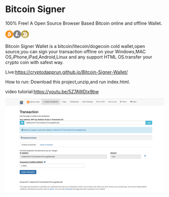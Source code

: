 Bitcoin Signer
=======
100% Free!
A Open Source Browser Based Bitcoin online and offline Wallet.


<img src="images/Bitcoin.png?raw=true"><img src="images/Litecoin.png?raw=true"><img src="images/Dogecoin.png?raw=true">

Bitcoin Signer Wallet is a bitcoin/litecoin/dogecoin cold wallet,open source,you can sign your transaction offline on your Windows,MAC OS,iPhone,iPad,Android,Linux and any support HTML OS.transfer your crypto coin with safest way.


Live:https://cryptodapprun.github.io/Bitcoin-Signer-Wallet/

How to run:
Download this project,unzip,and run index.html.

video tutorial:https://youtu.be/5Z7AWDix9bw

<img src="https://github.com/CryptoDappRun/Bitcoin-Signer-Wallet/blob/main/screen.png?raw=true">
